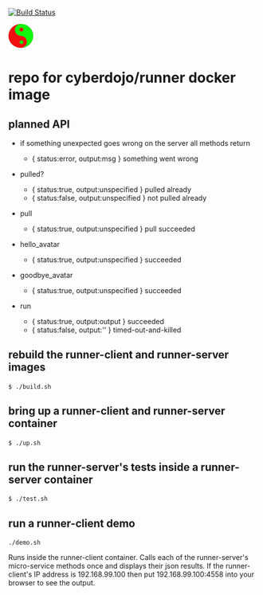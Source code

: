 
[![Build Status](https://travis-ci.org/cyber-dojo/runner.svg?branch=master)](https://travis-ci.org/cyber-dojo/runner)

<img src="https://raw.githubusercontent.com/cyber-dojo/nginx/master/images/home_page_logo.png" alt="cyber-dojo yin/yang logo" width="50px" height="50px"/>

# repo for **cyberdojo/runner** docker image

## planned API

- if something unexpected goes wrong on the server all methods return
  * { status:error, output:msg }           something went wrong

- pulled?
  * { status:true,  output:unspecified }   pulled already
  * { status:false, output:unspecified }   not pulled already

- pull
  * { status:true,  output:unspecified }   pull succeeded

- hello_avatar
  * { status:true,  output:unspecified }   succeeded

- goodbye_avatar
  * { status:true,  output:unspecified }   succeeded

- run
  * { status:true,   output:output }       succeeded
  * { status:false,  output:'' }           timed-out-and-killed


## rebuild the runner-client and runner-server images
```
$ ./build.sh
```

## bring up a runner-client and runner-server container

```
$ ./up.sh
```

## run the runner-server's tests inside a runner-server container
```
$ ./test.sh
```

## run a runner-client demo
```
./demo.sh
```
Runs inside the runner-client container.
Calls each of the runner-server's micro-service methods
once and displays their json results.
If the runner-client's IP address is 192.168.99.100 then put
192.168.99.100:4558 into your browser to see the output.

